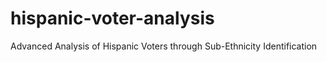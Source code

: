 # hispanic-voter-analysis
Advanced Analysis of Hispanic Voters through Sub-Ethnicity Identification

